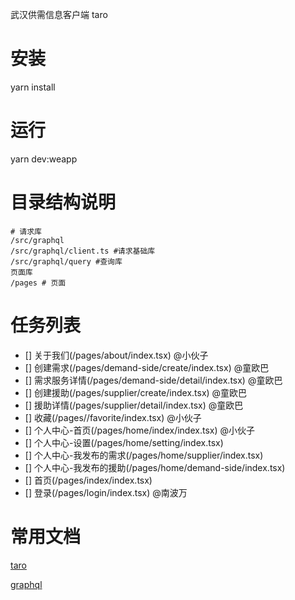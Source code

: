 武汉供需信息客户端 taro
# 安装
yarn install
# 运行
yarn dev:weapp

# 目录结构说明
```
# 请求库
/src/graphql
/src/graphql/client.ts #请求基础库
/src/graphql/query #查询库
页面库
/pages # 页面
```

# 任务列表

- [] 关于我们(/pages/about/index.tsx) @小伙子
- [] 创建需求(/pages/demand-side/create/index.tsx) @童欧巴
- [] 需求服务详情(/pages/demand-side/detail/index.tsx) @童欧巴
- [] 创建援助(/pages/supplier/create/index.tsx) @童欧巴
- [] 援助详情(/pages/supplier/detail/index.tsx) @童欧巴
- [] 收藏(/pages//favorite/index.tsx) @小伙子
- [] 个人中心-首页(/pages/home/index/index.tsx) @小伙子
- [] 个人中心-设置(/pages/home/setting/index.tsx)
- [] 个人中心-我发布的需求(/pages/home/supplier/index.tsx)
- [] 个人中心-我发布的援助(/pages/home/demand-side/index.tsx)
- [] 首页(/pages/index/index.tsx)
- [] 登录(/pages/login/index.tsx) @南波万

# 常用文档

<p><a href="https://taro-docs.jd.com/taro/docs/README.html">taro</a></p>
<p><a href="https://graphql.cn/">graphql</a></p>
